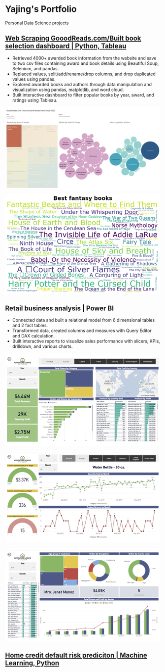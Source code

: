 # Yajing's Portfolio
Personal Data Science projects 

## [Web Scraping GooodReads.com/Built book selection dashboard | Python, Tableau](https://github.com/Yajinglee/Web-Scraping-Project)

- Retrieved 4000+ awarded book information from the website and save to two csv files containing award and book details using Beautiful Soup, Selenium, and pandas.
- Replaced values, split/add/rename/drop columns, and drop duplicated values using pandas.
- Explored awarded books and authors through data manipulation and visualization using pandas, matplotlib, and word cloud.
- Built interactive dashboard to filter popular books by year, award, and ratings using Tableau.

![](/images/Dashboard-1.png)

![](/images/Best_fantacy_books.png)

## Retail business analysis | Power BI

- Connected data and built a relational model from 6 dimensional tables and 2 fact tables.
- Transformed data, created columns and measures with Query Editor and DAX calculation.
- Built interactive reports to visualize sales performance with slicers, KPIs, drilldown, and various charts.

![](/images/Executive_summary.png)

![](/images/Product_detail.png)

![](/images/Customer_detail.png)


## [Home credit default risk prediciton | Machine Learning, Python]()
